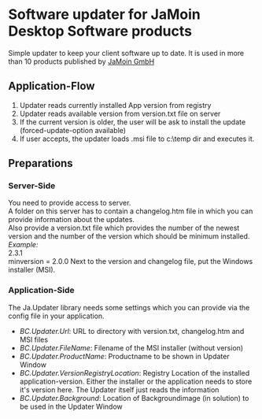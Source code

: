 ﻿# Software updater for JaMoin Desktop Software productsSimple updater to keep your client software up to date. It is used in more than 10 products published by [JaMoin GmbH](https://www.jamoin.com)## Application-Flow1. Updater reads currently installed App version from registry2. Updater reads available version from version.txt file on server3. If the current version is older, the user will be ask to install the update (forced-update-option available)4. If user accepts, the updater loads .msi file to c:\temp dir and executes it.## Preparations### Server-SideYou need to provide access to server.  A folder on this server has to contain a changelog.htm file in which you can provide information about the updates.  Also provide a version.txt file which provides the number of the newest version and the number of the version which should be minimum installed.  _Example:_  2.3.1  minversion = 2.0.0Next to the version and changelog file, put the Windows installer (MSI).### Application-SideThe Ja.Updater library needs some settings which you can provide via the config file in your application.  - _BC.Updater.Url_: URL to directory with version.txt, changelog.htm and MSI files- _BC.Updater.FileName_: Filename of the MSI installer (without version)- _BC.Updater.ProductName_: Productname to be shown in Updater Window- _BC.Updater.VersionRegistryLocation_: Registry Location of the installed application-version. Either the installer or the application needs to store it's version here. The Updater itself just reads the information- _BC.Updater.Background_: Location of Backgroundimage (in solution) to be used in the Updater Window